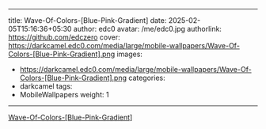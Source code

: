 
---
title: Wave-Of-Colors-[Blue-Pink-Gradient]
date: 2025-02-05T15:16:36+05:30
author: edc0
avatar: /me/edc0.jpg
authorlink: https://github.com/edczero
cover: https://darkcamel.edc0.com/media/large/mobile-wallpapers/Wave-Of-Colors-[Blue-Pink-Gradient].png
images:
   - https://darkcamel.edc0.com/media/large/mobile-wallpapers/Wave-Of-Colors-[Blue-Pink-Gradient].png
categories:
  - darkcamel
tags:
  - MobileWallpapers
weight: 1
---

<!--more-->

[Wave-Of-Colors-[Blue-Pink-Gradient]](https://darkcamel.edc0.com/media/original/mobile-wallpapers/Wave-Of-Colors-[Blue-Pink-Gradient].png)

	
